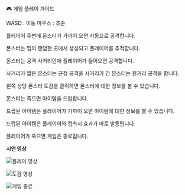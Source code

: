 🎮 게임 플레이 가이드

WASD : 이동
마우스 : 조준

플레이어 주변에 몬스터가 가까이 오면 자동으로 공격합니다.

몬스터는 맵의 랜덤한 곳에서 생성되고 플레이어를 추적합니다.

몬스터는 공격 사거리안에 플레이어가 들어오면 공격합니다.

사거리가 짧은 몬스터는 근접 공격을 사거리가 긴 몬스터는 원거리 공격을 합니다.

왼쪽 상당 몬스터 도감을 클릭하면 몬스터에 대한 정보를 볼 수 있습니다.

몬스터는 죽으면 아이템을 드랍합니다.

드랍된 아이템은 플레이어가 가까이 오면 아이템에 대한 정보를 볼 수 있습니다.

드랍된 아이템은 플레이어와 접촉시 효과가 바로 발동됩니다.

플레이어가 죽으면 게임은 종료됩니다.

**시연 영상**

![플레이 영상](https://github.com/user-attachments/assets/9bc74591-65a7-4bb0-9d4d-4058de786499)

![도감 영상](https://github.com/user-attachments/assets/35dc8f42-6224-422d-8076-eabe5472754f)

![게임 종료](https://github.com/user-attachments/assets/9033227e-cb89-4313-9151-eba06d885d34)
